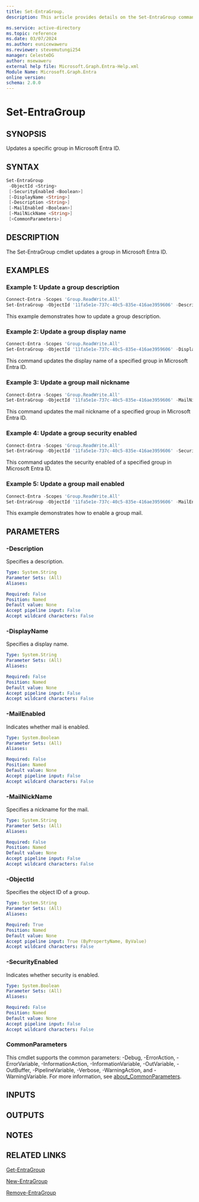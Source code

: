 ```yaml
---
title: Set-EntraGroup.
description: This article provides details on the Set-EntraGroup command.

ms.service: active-directory
ms.topic: reference
ms.date: 03/07/2024
ms.author: eunicewaweru
ms.reviewer: stevemutungi254
manager: CelesteDG
author: msewaweru
external help file: Microsoft.Graph.Entra-Help.xml
Module Name: Microsoft.Graph.Entra
online version:
schema: 2.0.0
---
```


# Set-EntraGroup

## SYNOPSIS

Updates a specific group in Microsoft Entra ID.

## SYNTAX

```powershell
Set-EntraGroup 
 -ObjectId <String>
 [-SecurityEnabled <Boolean>]  
 [-DisplayName <String>] 
 [-Description <String>]
 [-MailEnabled <Boolean>] 
 [-MailNickName <String>] 
 [<CommonParameters>]
```

## DESCRIPTION

The Set-EntraGroup cmdlet updates a group in Microsoft Entra ID.

## EXAMPLES

### Example 1: Update a group description

```powershell
Connect-Entra -Scopes 'Group.ReadWrite.All'
Set-EntraGroup -ObjectId '11fa5e1e-737c-40c5-835e-416ae3959606' -Description 'This is my new group'
```

This example demonstrates how to update a group description.  

### Example 2: Update a group display name

```powershell
Connect-Entra -Scopes 'Group.ReadWrite.All'
Set-EntraGroup -ObjectId '11fa5e1e-737c-40c5-835e-416ae3959606' -DisplayName 'Parents of Conto'
```

This command updates the display name of a specified group in Microsoft Entra ID.  

### Example 3: Update a group mail nickname

```powershell
Connect-Entra -Scopes 'Group.ReadWrite.All'
Set-EntraGroup -ObjectId '11fa5e1e-737c-40c5-835e-416ae3959606' -MailNickName 'newnickname'
```

This command updates the mail nickname of a specified group in Microsoft Entra ID.  

### Example 4: Update a group security enabled

```powershell
Connect-Entra -Scopes 'Group.ReadWrite.All'
Set-EntraGroup -ObjectId '11fa5e1e-737c-40c5-835e-416ae3959606' -SecurityEnabled $true
```

This command updates the security enabled of a specified group in Microsoft Entra ID.  

### Example 5: Update a group mail enabled

```powershell
Connect-Entra -Scopes 'Group.ReadWrite.All'
Set-EntraGroup -ObjectId '11fa5e1e-737c-40c5-835e-416ae3959606' -MailEnabled $true
```

This example demonstrates how to enable a group mail.  
  
## PARAMETERS

### -Description

Specifies a description.

```yaml
Type: System.String
Parameter Sets: (All)
Aliases:

Required: False
Position: Named
Default value: None
Accept pipeline input: False
Accept wildcard characters: False
```

### -DisplayName

Specifies a display name.

```yaml
Type: System.String
Parameter Sets: (All)
Aliases:

Required: False
Position: Named
Default value: None
Accept pipeline input: False
Accept wildcard characters: False
```

### -MailEnabled

Indicates whether mail is enabled.

```yaml
Type: System.Boolean
Parameter Sets: (All)
Aliases:

Required: False
Position: Named
Default value: None
Accept pipeline input: False
Accept wildcard characters: False
```

### -MailNickName

Specifies a nickname for the mail.

```yaml
Type: System.String
Parameter Sets: (All)
Aliases:

Required: False
Position: Named
Default value: None
Accept pipeline input: False
Accept wildcard characters: False
```

### -ObjectId

Specifies the object ID of a group.

```yaml
Type: System.String
Parameter Sets: (All)
Aliases:

Required: True
Position: Named
Default value: None
Accept pipeline input: True (ByPropertyName, ByValue)
Accept wildcard characters: False
```

### -SecurityEnabled

Indicates whether security is enabled.

```yaml
Type: System.Boolean
Parameter Sets: (All)
Aliases:

Required: False
Position: Named
Default value: None
Accept pipeline input: False
Accept wildcard characters: False
```

### CommonParameters

This cmdlet supports the common parameters: -Debug, -ErrorAction, -ErrorVariable, -InformationAction, -InformationVariable, -OutVariable, -OutBuffer, -PipelineVariable, -Verbose, -WarningAction, and -WarningVariable. For more information, see [about_CommonParameters](https://go.microsoft.com/fwlink/?LinkID=113216).

## INPUTS

## OUTPUTS

## NOTES

## RELATED LINKS

[Get-EntraGroup](Get-EntraGroup.md)

[New-EntraGroup](New-EntraGroup.md)

[Remove-EntraGroup](Remove-EntraGroup.md)

